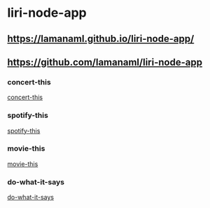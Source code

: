 # liri-node-app

## https://lamanaml.github.io/liri-node-app/
## https://github.com/lamanaml/liri-node-app

### concert-this
[concert-this](assets/images/concert-this.png)

### spotify-this
[spotify-this](assets/images/spotify-this.png)
      
### movie-this
[movie-this](assets/images/movie-this.png)
     
### do-what-it-says
[do-what-it-says](assets/images/do-what-it-says.png)
 